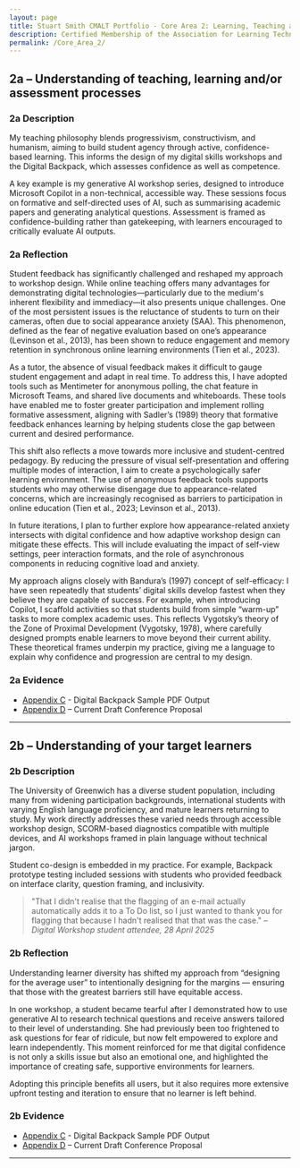 ```yaml
---
layout: page
title: Stuart Smith CMALT Portfolio - Core Area 2: Learning, Teaching and Assessment Processes
description: Certified Membership of the Association for Learning Technology (CMALT) portfolio of Stuart Smith, MSc, BA (Hons).
permalink: /Core_Area_2/
---
```


## 2a – Understanding of teaching, learning and/or assessment processes

### 2a Description

My teaching philosophy blends progressivism, constructivism, and humanism, aiming to build student agency through active, confidence-based learning. This informs the design of my digital skills workshops and the Digital Backpack, which assesses confidence as well as competence.

A key example is my generative AI workshop series, designed to introduce Microsoft Copilot in a non-technical, accessible way. These sessions focus on formative and self-directed uses of AI, such as summarising academic papers and generating analytical questions. Assessment is framed as confidence-building rather than gatekeeping, with learners encouraged to critically evaluate AI outputs.

### 2a Reflection

Student feedback has significantly challenged and reshaped my approach to workshop design. While online teaching offers many advantages for demonstrating digital technologies—particularly due to the medium's inherent flexibility and immediacy—it also presents unique challenges. One of the most persistent issues is the reluctance of students to turn on their cameras, often due to social appearance anxiety (SAA). This phenomenon, defined as the fear of negative evaluation based on one’s appearance (Levinson et al., 2013), has been shown to reduce engagement and memory retention in synchronous online learning environments (Tien et al., 2023).

As a tutor, the absence of visual feedback makes it difficult to gauge student engagement and adapt in real time. To address this, I have adopted tools such as Mentimeter for anonymous polling, the chat feature in Microsoft Teams, and shared live documents and whiteboards. These tools have enabled me to foster greater participation and implement rolling formative assessment, aligning with Sadler’s (1989) theory that formative feedback enhances learning by helping students close the gap between current and desired performance.

This shift also reflects a move towards more inclusive and student-centred pedagogy. By reducing the pressure of visual self-presentation and offering multiple modes of interaction, I aim to create a psychologically safer learning environment. The use of anonymous feedback tools supports students who may otherwise disengage due to appearance-related concerns, which are increasingly recognised as barriers to participation in online education (Tien et al., 2023; Levinson et al., 2013).

In future iterations, I plan to further explore how appearance-related anxiety intersects with digital confidence and how adaptive workshop design can mitigate these effects. This will include evaluating the impact of self-view settings, peer interaction formats, and the role of asynchronous components in reducing cognitive load and anxiety.

My approach aligns closely with Bandura’s (1997) concept of self-efficacy: I have seen repeatedly that students’ digital skills develop fastest when they believe they are capable of success. For example, when introducing Copilot, I scaffold activities so that students build from simple “warm-up” tasks to more complex academic uses. This reflects Vygotsky’s theory of the Zone of Proximal Development (Vygotsky, 1978), where carefully designed prompts enable learners to move beyond their current ability. These theoretical frames underpin my practice, giving me a language to explain why confidence and progression are central to my design.

### 2a Evidence

- [Appendix C](./Appendices.md#c-digital-backpack-sample-pdf-output) - Digital Backpack Sample PDF Output
- [Appendix D](./Appendices.md#d-current-draft-conference-proposal) – Current Draft Conference Proposal

---

## 2b – Understanding of your target learners

### 2b Description

The University of Greenwich has a diverse student population, including many from widening participation backgrounds, international students with varying English language proficiency, and mature learners returning to study. My work directly addresses these varied needs through accessible workshop design, SCORM-based diagnostics compatible with multiple devices, and AI workshops framed in plain language without technical jargon.

Student co-design is embedded in my practice. For example, Backpack prototype testing included sessions with students who provided feedback on interface clarity, question framing, and inclusivity.

> "That I didn't realise that the flagging of an e-mail actually automatically adds it to a To Do list, so I just wanted to thank you for flagging that because I hadn't realised that that was the case." – *Digital Workshop student attendee, 28 April 2025*

### 2b Reflection

Understanding learner diversity has shifted my approach from “designing for the average user” to intentionally designing for the margins — ensuring that those with the greatest barriers still have equitable access.

In one workshop, a student became tearful after I demonstrated how to use generative AI to research technical questions and receive answers tailored to their level of understanding. She had previously been too frightened to ask questions for fear of ridicule, but now felt empowered to explore and learn independently. This moment reinforced for me that digital confidence is not only a skills issue but also an emotional one, and highlighted the importance of creating safe, supportive environments for learners.

Adopting this principle benefits all users, but it also requires more extensive upfront testing and iteration to ensure that no learner is left behind.

### 2b Evidence

- [Appendix C](./Appendices.md#c-digital-backpack-sample-pdf-output) - Digital Backpack Sample PDF Output
- [Appendix D](./Appendices.md#d-current-draft-conference-proposal) – Current Draft Conference Proposal

---
